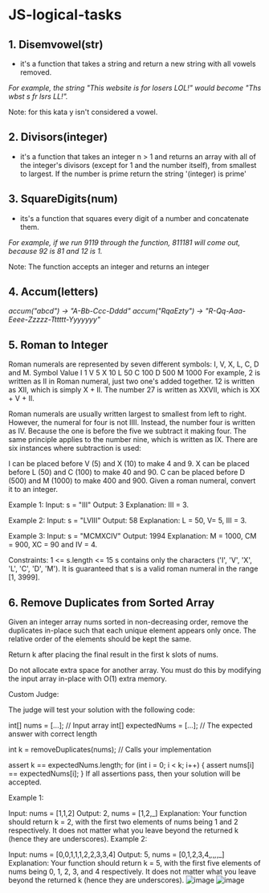 # JS-logical-tasks

## 1. Disemvowel(str)
- it's a function that takes a string and return a new string with all vowels removed.

*For example, the string "This website is for losers LOL!" would become "Ths wbst s fr lsrs LL!".*

Note: for this kata y isn't considered a vowel.

## 2. Divisors(integer)
- it's a function that takes an integer n > 1 and returns an array with all of the integer's divisors (except for 1 and the number itself), from smallest to largest. If the number is prime return the string '(integer) is prime' 

## 3. SquareDigits(num)
- its's a function that squares every digit of a number and concatenate them.

*For example, if we run 9119 through the function, 811181 will come out, because 92 is 81 and 12 is 1.*

Note: The function accepts an integer and returns an integer

## 4. Accum(letters)

*accum("abcd") -> "A-Bb-Ccc-Dddd"*
*accum("RqaEzty") -> "R-Qq-Aaa-Eeee-Zzzzz-Tttttt-Yyyyyyy"*

## 5. Roman to Integer

Roman numerals are represented by seven different symbols: I, V, X, L, C, D and M.
Symbol       Value
I             1
V             5
X             10
L             50
C             100
D             500
M             1000
For example, 2 is written as II in Roman numeral, just two one's added together. 12 is written as XII, which is simply X + II. The number 27 is written as XXVII, which is XX + V + II.

Roman numerals are usually written largest to smallest from left to right. However, the numeral for four is not IIII. Instead, the number four is written as IV. Because the one is before the five we subtract it making four. The same principle applies to the number nine, which is written as IX. There are six instances where subtraction is used:

I can be placed before V (5) and X (10) to make 4 and 9. 
X can be placed before L (50) and C (100) to make 40 and 90. 
C can be placed before D (500) and M (1000) to make 400 and 900.
Given a roman numeral, convert it to an integer.

Example 1:
Input: s = "III"
Output: 3
Explanation: III = 3.

Example 2:
Input: s = "LVIII"
Output: 58
Explanation: L = 50, V= 5, III = 3.

Example 3:
Input: s = "MCMXCIV"
Output: 1994
Explanation: M = 1000, CM = 900, XC = 90 and IV = 4.
 
Constraints:
1 <= s.length <= 15
s contains only the characters ('I', 'V', 'X', 'L', 'C', 'D', 'M').
It is guaranteed that s is a valid roman numeral in the range [1, 3999].

## 6. Remove Duplicates from Sorted Array

Given an integer array nums sorted in non-decreasing order, remove the duplicates in-place such that each unique element appears only once. The relative order of the elements should be kept the same.

Return k after placing the final result in the first k slots of nums.

Do not allocate extra space for another array. You must do this by modifying the input array in-place with O(1) extra memory.

Custom Judge:

The judge will test your solution with the following code:

int[] nums = [...]; // Input array
int[] expectedNums = [...]; // The expected answer with correct length

int k = removeDuplicates(nums); // Calls your implementation

assert k == expectedNums.length;
for (int i = 0; i < k; i++) {
    assert nums[i] == expectedNums[i];
}
If all assertions pass, then your solution will be accepted.

 
Example 1:

Input: nums = [1,1,2]
Output: 2, nums = [1,2,_]
Explanation: Your function should return k = 2, with the first two elements of nums being 1 and 2 respectively.
It does not matter what you leave beyond the returned k (hence they are underscores).
Example 2:

Input: nums = [0,0,1,1,1,2,2,3,3,4]
Output: 5, nums = [0,1,2,3,4,_,_,_,_,_]
Explanation: Your function should return k = 5, with the first five elements of nums being 0, 1, 2, 3, and 4 respectively.
It does not matter what you leave beyond the returned k (hence they are underscores).
![image](https://user-images.githubusercontent.com/47991015/168085384-7e75a642-51d8-4e90-b984-70347a7ef9cd.png)
![image](https://user-images.githubusercontent.com/47991015/168085443-fc773abb-11da-4ec2-a63c-d44bc0af228d.png)
